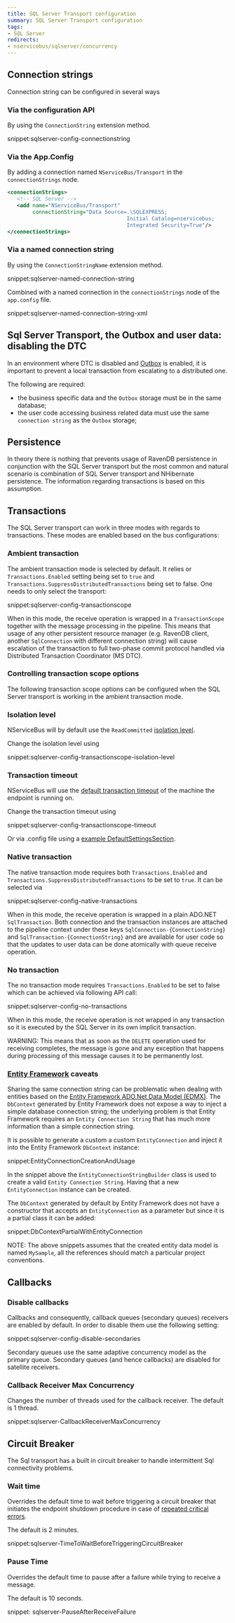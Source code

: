 ```yaml
---
title: SQL Server Transport configuration
summary: SQL Server Transport configuration
tags:
- SQL Server
redirects:
- nservicebus/sqlserver/concurrency
---
```


## Connection strings

Connection string can be configured in several ways

### Via the configuration API

By using the `ConnectionString` extension method.

snippet:sqlserver-config-connectionstring

### Via the App.Config

By adding a connection named `NServiceBus/Transport` in the `connectionStrings` node.
  
```xml
<connectionStrings>
   <!-- SQL Server -->
   <add name="NServiceBus/Transport"
        connectionString="Data Source=.\SQLEXPRESS;
                                      Initial Catalog=nservicebus;
                                      Integrated Security=True"/>
</connectionStrings>
```

### Via a named connection string

By using the `ConnectionStringName` extension method.

snippet:sqlserver-named-connection-string

Combined with a named connection in the `connectionStrings` node of the `app.config` file.

snippet:sqlserver-named-connection-string-xml

## Sql Server Transport, the Outbox and user data: disabling the DTC

In an environment where DTC is disabled and [Outbox](/nservicebus/outbox/) is enabled, it is important to prevent a local transaction from escalating to a distributed one.

The following are required:

* the business specific data and the `Outbox` storage must be in the same database;
* the user code accessing business related data must use the same `connection string` as the `Outbox` storage;


## Persistence

In theory there is nothing that prevents usage of RavenDB persistence in conjunction with the SQL Server transport but the most common and natural scenario is combination of SQL Server transport and NHibernate persistence. The information regarding transactions is based on this assumption.


## Transactions

The SQL Server transport can work in three modes with regards to transactions. These modes are enabled based on the bus configurations:


### Ambient transaction

The ambient transaction mode is selected by default. It relies or `Transactions.Enabled` setting being set to `true` and `Transactions.SuppressDistributedTransactions` being set to false. One needs to only select the transport:

snippet:sqlserver-config-transactionscope

When in this mode, the receive operation is wrapped in a `TransactionScope` together with the message processing in the pipeline. This means that usage of any other persistent resource manager (e.g. RavenDB client, another `SqlConnection` with different connection string) will cause escalation of the transaction to full two-phase commit protocol handled via Distributed Transaction Coordinator (MS DTC).


### Controlling transaction scope options

The following transaction scope options can be configured when the SQL Server transport is working in the ambient transaction mode.


### Isolation level

NServiceBus will by default use the `ReadCommitted` [isolation level](https://msdn.microsoft.com/en-us/library/system.transactions.isolationlevel).

Change the isolation level using

snippet:sqlserver-config-transactionscope-isolation-level


### Transaction timeout

NServiceBus will use the [default transaction timeout](https://msdn.microsoft.com/en-us/library/system.transactions.transactionmanager.defaulttimeout) of the machine the endpoint is running on.

Change the transaction timeout using

snippet:sqlserver-config-transactionscope-timeout

Or via .config file using a [example DefaultSettingsSection](https://msdn.microsoft.com/en-us/library/system.transactions.configuration.defaultsettingssection.aspx#Anchor_5).


### Native transaction

The native transaction mode requires both `Transactions.Enabled` and `Transactions.SuppressDistributedTransactions` to be set to `true`. It can be selected via

snippet:sqlserver-config-native-transactions

When in this mode, the receive operation is wrapped in a plain ADO.NET `SqlTransaction`. Both connection and the transaction instances are attached to the pipeline context under these keys `SqlConnection-{ConnectionString}` and `SqlTransaction-{ConnectionString}` and are available for user code so that the updates to user data can be done atomically with queue receive operation.


### No transaction

The no transaction mode requires `Transactions.Enabled` to be set to false which can be achieved via following API call:

snippet:sqlserver-config-no-transactions

When in this mode, the receive operation is not wrapped in any transaction so it is executed by the SQL Server in its own implicit transaction.

WARNING: This means that as soon as the `DELETE` operation used for receiving completes, the message is gone and any exception that happens during processing of this message causes it to be permanently lost.

### [Entity Framework](https://msdn.microsoft.com/en-us/data/ef.aspx) caveats

Sharing the same connection string can be problematic when dealing with entities based on the [Entity Framework ADO.Net Data Model (EDMX)](https://msdn.microsoft.com/en-us/library/vstudio/cc716685.aspx). The `DbContext` generated by Entity Framework does not expose a way to inject a simple database connection string; the underlying problem is that Entity Framework requires an `Entity Connection String` that has much more information than a simple connection string.

It is possible to generate a custom a custom `EntityConnection` and inject it into the Entity Framework `DbContext` instance:

snippet:EntityConnectionCreationAndUsage

In the snippet above the `EntityConnectionStringBuilder` class is used to create a valid `Entity Connection String`. Having that a new `EntityConnection` instance can be created.

The `DbContext` generated by default by Entity Framework does not have a constructor that accepts an `EntityConnection` as a parameter but since it is a partial class it can be added:

snippet:DbContextPartialWithEntityConnection

NOTE: The above snippets assumes that the created entity data model is named `MySample`, all the references should match a particular project conventions.


## Callbacks

### Disable callbacks

Callbacks and consequently, callback queues (secondary queues) receivers are enabled by default. In order to disable them use the following setting:

snippet:sqlserver-config-disable-secondaries

Secondary queues use the same adaptive concurrency model as the primary queue. Secondary queues (and hence callbacks) are disabled for satellite receivers.


### Callback Receiver Max Concurrency

Changes the number of threads used for the callback receiver. The default is 1 thread.

snippet:sqlserver-CallbackReceiverMaxConcurrency


## Circuit Breaker

The Sql transport has a built in circuit breaker to handle intermittent Sql connectivity problems.


### Wait time

Overrides the default time to wait before triggering a circuit breaker that initiates the endpoint shutdown procedure in case of [repeated critical errors](/nservicebus/hosting/critical-errors.md).

The default is 2 minutes.

snippet:sqlserver-TimeToWaitBeforeTriggeringCircuitBreaker


### Pause Time

Overrides the default time to pause after a failure while trying to receive a message.

The default is 10 seconds.

snippet: sqlserver-PauseAfterReceiveFailure


